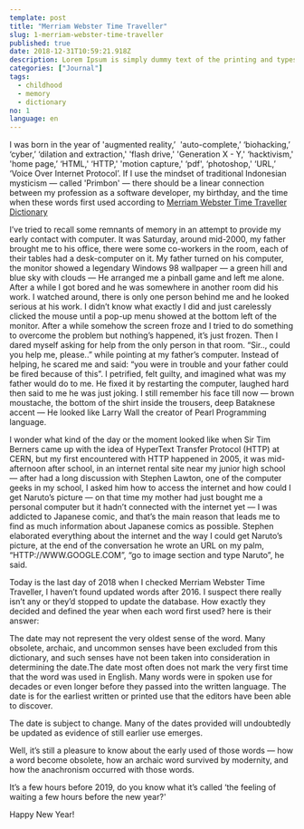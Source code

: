 ```yaml
---
template: post
title: "Merriam Webster Time Traveller"
slug: 1-merriam-webster-time-traveller
published: true
date: 2018-12-31T10:59:21.918Z
description: Lorem Ipsum is simply dummy text of the printing and typesetting industry.
categories: ["Journal"]
tags:
  - childhood
  - memory
  - dictionary
no: 1
language: en
---
```


I was born in the year of 'augmented reality,’  'auto-complete,’ ‘biohacking,’ ‘cyber,’ ‘dilation and extraction,' 'flash drive,' 'Generation X - Y,' ‘hacktivism,' 'home page,’ ‘HTML,' ‘HTTP,' 'motion capture,' ‘pdf', ‘photoshop,' ‘URL,’ ‘Voice Over Internet Protocol’. If I use the mindset of traditional Indonesian mysticism — called 'Primbon' — there should be a linear connection between my profession as a software developer, my birthday, and the time when these words first used according to [Merriam Webster Time Traveller Dictionary](https://www.merriam-webster.com/time-traveler/2016)

I’ve tried to recall some remnants of memory in an attempt to provide my early contact with computer. It was Saturday, around mid-2000, my father brought me to his office, there were some co-workers in the room, each of their tables had a desk-computer on it. My father turned on his computer, the monitor showed a legendary Windows 98 wallpaper — a green hill and blue sky with clouds — He arranged me a pinball game and left me alone. After a while I got bored and he was somewhere in another room did his work. I watched around, there is only one person behind me and he looked serious at his work. I didn’t know what exactly I did and just carelessly clicked the mouse until a pop-up menu showed at the bottom left of the monitor. After a while somehow the screen froze and I tried to do something to overcome the problem but nothing’s happened, it’s just frozen. Then I dared myself asking for help from the only person in that room. “Sir.., could you help me, please..” while pointing at my father’s computer. Instead of helping, he scared me and said: “you were in trouble and your father could be fired because of this”. I petrified, felt guilty, and imagined what was my father would do to me. He fixed it by restarting the computer, laughed hard then said to me he was just joking. I still remember his face till now — brown moustache, the bottom of the shirt inside the trousers, deep Bataknese accent — He looked like Larry Wall the creator of Pearl Programming language.

I wonder what kind of the day or the moment looked like when Sir Tim Berners came up with the idea of HyperText Transfer Protocol (HTTP) at CERN, but my first encountered with HTTP happened in 2005, it was mid-afternoon after school, in an internet rental site near my junior high school — after had a long discussion with Stephen Lawton, one of the computer geeks in my school, I asked him how to access the internet and how could I get Naruto’s picture — on that time my mother had just bought me a personal computer but it hadn’t connected with the internet yet — I was addicted to Japanese comic, and that’s the main reason that leads me to find as much information about Japanese comics as possible. Stephen elaborated everything about the internet and the way I could get Naruto’s picture, at the end of the conversation he wrote an URL on my palm, “HTTP://WWW.GOOGLE.COM”, “go to image section and type Naruto”, he said.

Today is the last day of 2018 when I checked Merriam Webster Time Traveller, I haven’t found updated words after 2016. I suspect there really isn’t any or they’d stopped to update the database. How exactly they decided and defined the year when each word first used? here is their answer:

The date may not represent the very oldest sense of the word. Many obsolete, archaic, and uncommon senses have been excluded from this dictionary, and such senses have not been taken into consideration in determining the date.The date most often does not mark the very first time that the word was used in English. Many words were in spoken use for decades or even longer before they passed into the written language. The date is for the earliest written or printed use that the editors have been able to discover.

The date is subject to change. Many of the dates provided will undoubtedly be updated as evidence of still earlier use emerges.

Well, it’s still a pleasure to know about the early used of those words — how a word become obsolete, how an archaic word survived by modernity, and how the anachronism occurred with those words.

It’s a few hours before 2019, do you know what it’s called ‘the feeling of waiting a few hours before the new year?'

Happy New Year!
